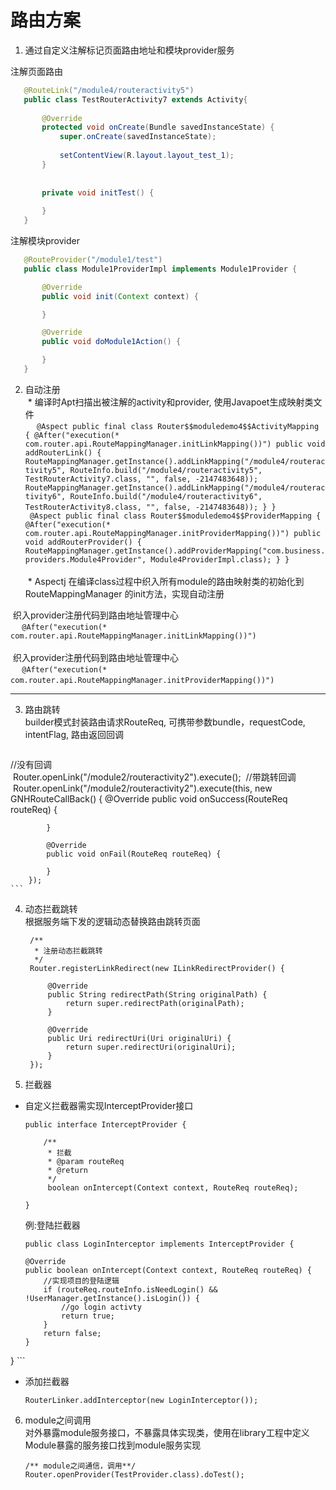 # 路由方案
1. 通过自定义注解标记页面路由地址和模块provider服务  

 注解页面路由
 
 ```java  
	@RouteLink("/module4/routeractivity5")
	public class TestRouterActivity7 extends Activity{
		
	    @Override
	    protected void onCreate(Bundle savedInstanceState) {
	        super.onCreate(savedInstanceState);
		
	        setContentView(R.layout.layout_test_1);
	    }
		
		
	    private void initTest() {
		
	    }
	}  
```
 注解模块provider
 
 ```java  
	@RouteProvider("/module1/test")
	public class Module1ProviderImpl implements Module1Provider {

	    @Override
	    public void init(Context context) {

	    }

	    @Override
	    public void doModule1Action() {

	    }
	}
 ```
2. 自动注册  
  * 编译时Apt扫描出被注解的activity和provider, 使用Javapoet生成映射类文件  
  ```
  @Aspect
public final class Router$$moduledemo4$$ActivityMapping {
    @After("execution(* com.router.api.RouteMappingManager.initLinkMapping())")
    public void addRouterLink() {
        RouteMappingManager.getInstance().addLinkMapping("/module4/routeractivity5", RouteInfo.build("/module4/routeractivity5", TestRouterActivity7.class, "", false, -2147483648));
        RouteMappingManager.getInstance().addLinkMapping("/module4/routeractivity6", RouteInfo.build("/module4/routeractivity6", TestRouterActivity8.class, "", false, -2147483648));
    }
}
  ```
  
  ```
  @Aspect
public final class Router$$moduledemo4$$ProviderMapping {
  @After("execution(* com.router.api.RouteMappingManager.initProviderMapping())")
  public void addRouterProvider() {
    RouteMappingManager.getInstance().addProviderMapping("com.business.providers.Module4Provider", Module4ProviderImpl.class);
  }
}
  ```  
        
  * Aspectj 在编译class过程中织入所有module的路由映射类的初始化到 RouteMappingManager 的init方法，实现自动注册

  织入provider注册代码到路由地址管理中心  
  ```
  @After("execution(* com.router.api.RouteMappingManager.initLinkMapping())")
  ```  
    
  织入provider注册代码到路由地址管理中心  
  ```
  @After("execution(* com.router.api.RouteMappingManager.initProviderMapping())")
  ```
   
***  
  
3. 路由跳转  
builder模式封装路由请求RouteReq, 可携带参数bundle，requestCode, intentFlag, 路由返回回调
  
	```
  //没有回调   
  Router.openLink("/module2/routeractivity2").execute(); 
  //带跳转回调          
  Router.openLink("/module2/routeractivity2").execute(this, new GNHRouteCallBack() {
            @Override
            public void onSuccess(RouteReq routeReq) {
	
            }
	
            @Override
            public void onFail(RouteReq routeReq) {
	
            }
        });
	```  
4. 动态拦截跳转  
根据服务端下发的逻辑动态替换路由跳转页面
  

	```
     /**
      * 注册动态拦截跳转
      */
     Router.registerLinkRedirect(new ILinkRedirectProvider() {
	
         @Override
         public String redirectPath(String originalPath) {
             return super.redirectPath(originalPath);
         }
	
         @Override
         public Uri redirectUri(Uri originalUri) {
             return super.redirectUri(originalUri);
         }
     });
	```

5. 拦截器  
  * 自定义拦截器需实现InterceptProvider接口
  
	```  
	public interface InterceptProvider {
	
	    /**
	     * 拦截
	     * @param routeReq
	     * @return
	     */
	     boolean onIntercept(Context context, RouteReq routeReq);
	
	}
	```  
	例:登陆拦截器  
	  
	```
	public class LoginInterceptor implements InterceptProvider {

    @Override
    public boolean onIntercept(Context context, RouteReq routeReq) {
        //实现项目的登陆逻辑
        if (routeReq.routeInfo.isNeedLogin() && !UserManager.getInstance().isLogin()) {
            //go login activty
            return true;
        }
        return false;
    }
}
	```  
  * 添加拦截器  

	```
	RouterLinker.addInterceptor(new LoginInterceptor()); 
	```
	 
6. module之间调用  
对外暴露module服务接口，不暴露具体实现类，使用在library工程中定义Module暴露的服务接口找到module服务实现  
	
	```
	/** module之间通信，调用**/
	Router.openProvider(TestProvider.class).doTest();
	```  

  
  
    
      
      
